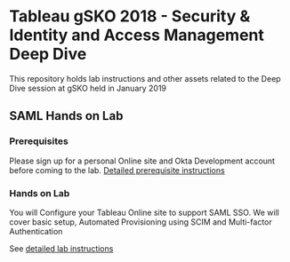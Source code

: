 # Tableau gSKO 2018 - Security & Identity and Access Management Deep Dive

This repository holds lab instructions and other assets related to the Deep Dive session at gSKO held in January 2019

## SAML Hands on Lab

### Prerequisites

Please sign up for a personal Online site and Okta Development account before coming to the lab. [Detailed prerequisite instructions](saml-lab/saml-prereqs.md)

### Hands on Lab

You will Configure your Tableau Online site to support SAML SSO. We will cover basic setup, Automated Provisioning using SCIM and Multi-factor Authentication

See [detailed lab instructions](saml-lab/saml-lab.md)